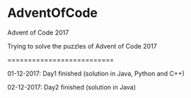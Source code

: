 # AdventOfCode
Advent of Code 2017

Trying to solve the puzzles of Advent of Code 2017

==========================

01-12-2017: Day1 finished (solution in Java, Python and C++)

02-12-2017: Day2 finished (solution in Java)
